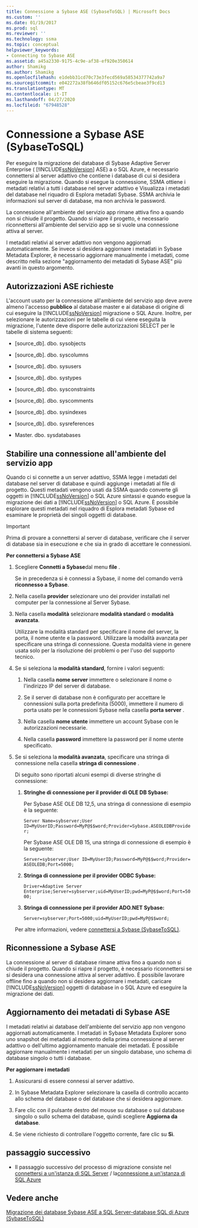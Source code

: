 ```yaml
---
title: Connessione a Sybase ASE (SybaseToSQL) | Microsoft Docs
ms.custom: ''
ms.date: 01/19/2017
ms.prod: sql
ms.reviewer: ''
ms.technology: ssma
ms.topic: conceptual
helpviewer_keywords:
- Connecting to Sybase ASE
ms.assetid: a45a2330-9175-4c9e-af38-ef920e350614
author: Shamikg
ms.author: Shamikg
ms.openlocfilehash: e1debb31cd70c73e3fecd569a58534377742a9a7
ms.sourcegitcommit: e042272a38fb646df05152c676e5cbeae3f9cd13
ms.translationtype: MT
ms.contentlocale: it-IT
ms.lasthandoff: 04/27/2020
ms.locfileid: "67948528"
---
```

# <a name="connecting-to-sybase-ase-sybasetosql"></a>Connessione a Sybase ASE (SybaseToSQL)
Per eseguire la migrazione dei database di Sybase Adaptive Server Enterprise ( [!INCLUDE[ssNoVersion](../../includes/ssnoversion-md.md)] ASE) a o SQL Azure, è necessario connettersi al server adattivo che contiene i database di cui si desidera eseguire la migrazione. Quando si esegue la connessione, SSMA ottiene i metadati relativi a tutti i database nel server adattivo e Visualizza i metadati del database nel riquadro di Esplora metadati Sybase. SSMA archivia le informazioni sul server di database, ma non archivia le password.  
  
La connessione all'ambiente del servizio app rimane attiva fino a quando non si chiude il progetto. Quando si riapre il progetto, è necessario riconnettersi all'ambiente del servizio app se si vuole una connessione attiva al server.  
  
I metadati relativi al server adattivo non vengono aggiornati automaticamente. Se invece si desidera aggiornare i metadati in Sybase Metadata Explorer, è necessario aggiornare manualmente i metadati, come descritto nella sezione "aggiornamento dei metadati di Sybase ASE" più avanti in questo argomento.  
  
## <a name="required-ase-permissions"></a>Autorizzazioni ASE richieste  
L'account usato per la connessione all'ambiente del servizio app deve avere almeno l'accesso **pubblico** al database master e ai database di origine di cui eseguire la [!INCLUDE[ssNoVersion](../../includes/ssnoversion-md.md)] migrazione o SQL Azure. Inoltre, per selezionare le autorizzazioni per le tabelle di cui viene eseguita la migrazione, l'utente deve disporre delle autorizzazioni SELECT per le tabelle di sistema seguenti:  
  
-   [source_db]. dbo. sysobjects  
  
-   [source_db]. dbo. syscolumns  
  
-   [source_db]. dbo. sysusers  
  
-   [source_db]. dbo. systypes  
  
-   [source_db]. dbo. sysconstraints  
  
-   [source_db]. dbo. syscomments  
  
-   [source_db]. dbo. sysindexes  
  
-   [source_db]. dbo. sysreferences  
  
-   Master. dbo. sysdatabases  
  
## <a name="establishing-a-connection-to-ase"></a>Stabilire una connessione all'ambiente del servizio app  
Quando ci si connette a un server adattivo, SSMA legge i metadati del database nel server di database e quindi aggiunge i metadati al file di progetto. Questi metadati vengono usati da SSMA quando converte gli oggetti in [!INCLUDE[ssNoVersion](../../includes/ssnoversion-md.md)] o SQL Azure sintassi e quando esegue la migrazione dei dati a [!INCLUDE[ssNoVersion](../../includes/ssnoversion-md.md)] o SQL Azure. È possibile esplorare questi metadati nel riquadro di Esplora metadati Sybase ed esaminare le proprietà dei singoli oggetti di database.  
  
> [!IMPORTANT]  
> Prima di provare a connettersi al server di database, verificare che il server di database sia in esecuzione e che sia in grado di accettare le connessioni.  
  
**Per connettersi a Sybase ASE**  
  
1.  Scegliere **Connetti a Sybase**dal menu **file** .  
  
    Se in precedenza si è connessi a Sybase, il nome del comando verrà **riconnesso a Sybase**.  
  
2.  Nella casella **provider** selezionare uno dei provider installati nel computer per la connessione al Server Sybase.  
  
3.  Nella casella **modalità** selezionare **modalità standard** o **modalità avanzata**.  
  
    Utilizzare la modalità standard per specificare il nome del server, la porta, il nome utente e la password. Utilizzare la modalità avanzata per specificare una stringa di connessione. Questa modalità viene in genere usata solo per la risoluzione dei problemi o per l'uso del supporto tecnico.  
  
4.  Se si seleziona la **modalità standard**, fornire i valori seguenti:  
  
    1.  Nella casella **nome server** immettere o selezionare il nome o l'indirizzo IP del server di database.  
  
    2.  Se il server di database non è configurato per accettare le connessioni sulla porta predefinita (5000), immettere il numero di porta usato per le connessioni Sybase nella casella **porta server** .  
  
    3.  Nella casella **nome utente** immettere un account Sybase con le autorizzazioni necessarie.  
  
    4.  Nella casella **password** immettere la password per il nome utente specificato.  
  
5.  Se si seleziona la **modalità avanzata**, specificare una stringa di connessione nella casella **stringa di connessione** .  
  
    Di seguito sono riportati alcuni esempi di diverse stringhe di connessione:  
  
    1.  **Stringhe di connessione per il provider di OLE DB Sybase:**  
  
        Per Sybase ASE OLE DB 12,5, una stringa di connessione di esempio è la seguente:  
  
        `Server Name=sybserver;User ID=MyUserID;Password=MyP@$$word;Provider=Sybase.ASEOLEDBProvider;`  
  
        Per Sybase ASE OLE DB 15, una stringa di connessione di esempio è la seguente:  
  
        `Server=sybserver;User ID=MyUserID;Password=MyP@$$word;Provider= ASEOLEDB;Port=5000;`  
  
    2.  **Stringa di connessione per il provider ODBC Sybase:**  
  
        `Driver=Adaptive Server Enterprise;Server=sybserver;uid=MyUserID;pwd=MyP@$$word;Port=5000;`  
  
    3.  **Stringa di connessione per il provider ADO.NET Sybase:**  
  
        `Server=sybserver;Port=5000;uid=MyUserID;pwd=MyP@$$word;`  
  
    Per altre informazioni, vedere [connettersi a Sybase &#40;SybaseToSQL&#41;](../../ssma/sybase/connect-to-sybase-sybasetosql.md).  
  
## <a name="reconnecting-to-sybase-ase"></a>Riconnessione a Sybase ASE  
La connessione al server di database rimane attiva fino a quando non si chiude il progetto. Quando si riapre il progetto, è necessario riconnettersi se si desidera una connessione attiva al server adattivo. È possibile lavorare offline fino a quando non si desidera aggiornare i metadati, caricare [!INCLUDE[ssNoVersion](../../includes/ssnoversion-md.md)] oggetti di database in o SQL Azure ed eseguire la migrazione dei dati.  
  
## <a name="refreshing-sybase-ase-metadata"></a>Aggiornamento dei metadati di Sybase ASE  
I metadati relativi ai database dell'ambiente del servizio app non vengono aggiornati automaticamente. I metadati in Sybase Metadata Explorer sono uno snapshot dei metadati al momento della prima connessione al server adattivo o dell'ultimo aggiornamento manuale dei metadati. È possibile aggiornare manualmente i metadati per un singolo database, uno schema di database singolo o tutti i database.  
  
**Per aggiornare i metadati**  
  
1.  Assicurarsi di essere connessi al server adattivo.  
  
2.  In Sybase Metadata Explorer selezionare la casella di controllo accanto allo schema del database o del database che si desidera aggiornare.  
  
3.  Fare clic con il pulsante destro del mouse su database o sul database singolo o sullo schema del database, quindi scegliere **Aggiorna da database**.  
  
4.  Se viene richiesto di controllare l'oggetto corrente, fare clic su **Sì**.  
  
## <a name="next-step"></a>passaggio successivo  
  
-   Il passaggio successivo del processo di migrazione consiste nel [connettersi a un'istanza di SQL Server](connecting-to-sql-server-sybasetosql.md) / la[connessione a un'istanza di SQL Azure](connecting-to-azure-sql-db-sybasetosql.md)  
  
## <a name="see-also"></a>Vedere anche  
[Migrazione dei database Sybase ASE a SQL Server-database SQL di Azure &#40;SybaseToSQL&#41;](../../ssma/sybase/migrating-sybase-ase-databases-to-sql-server-azure-sql-db-sybasetosql.md)  
  

